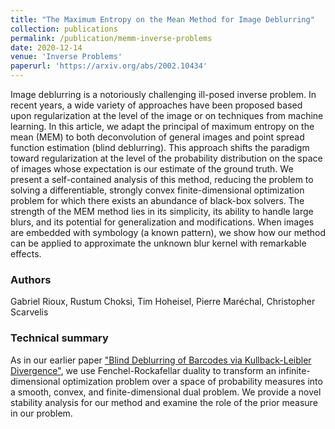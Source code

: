 ```yaml
---
title: "The Maximum Entropy on the Mean Method for Image Deblurring"
collection: publications
permalink: /publication/memm-inverse-problems
date: 2020-12-14
venue: 'Inverse Problems'
paperurl: 'https://arxiv.org/abs/2002.10434'
---
```

Image deblurring is a notoriously challenging ill-posed inverse problem. In recent years, a wide variety of approaches have been proposed based upon regularization at the level of the image or on techniques from machine learning. In this article, we adapt the principal of maximum entropy on the mean (MEM) to both deconvolution of general images and point spread function estimation (blind deblurring). This approach shifts the paradigm toward regularization at the level of the probability distribution on the space of images whose expectation is our estimate of the ground truth. We present a self-contained analysis of this method, reducing the problem to solving a differentiable, strongly convex finite-dimensional optimization problem for which there exists an abundance of black-box solvers. The strength of the MEM method lies in its simplicity, its ability to handle large blurs, and its potential for generalization and modifications. When images are embedded with symbology (a known pattern), we show how our method can be applied to approximate the unknown blur kernel with remarkable effects.

### Authors

Gabriel Rioux, Rustum Choksi, Tim Hoheisel, Pierre Maréchal, Christopher Scarvelis

### Technical summary

As in our earlier paper ["Blind Deblurring of Barcodes via Kullback-Leibler Divergence"](https://cscarv.github.io/publication/kl-deblurring), we use Fenchel-Rockafellar duality to transform an infinite-dimensional optimization problem over a space of probability measures into a smooth, convex, and finite-dimensional dual problem. We provide a novel stability analysis for our method and examine the role of the prior measure in our problem.
